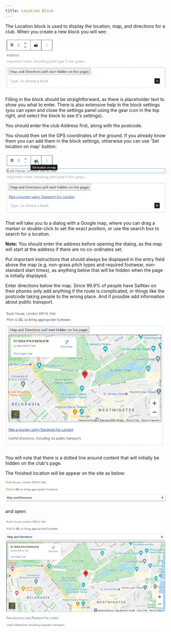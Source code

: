 ```yaml
---
title: Location Block
---
```


The Location block is used to display the location, map, and directions for a club. When you create a new block you will see:

![Empty Location block](assets/img/location-empty.png)

Filling in the block should be straightforward, as there is placeholder text to show you what to enter. There is also extensive help in the block settings (you can open and close the settings panel using the gear icon in the top right, and select the block to see it's settings).

You should enter the club Address first, along with the postcode.

You should then set the GPS coordinates of the ground. If you already know them you can add them in the block settings, otherwise you can use 'Set location on map' button:

![Location with no map](assets/img/location-no-map.png)

That will take you to a dialog with a Google map, where you can drag a marker or double-click to set the exact position, or use the search box to search for a location.

**Note:** You should enter the address before opening the dialog, as the map will start at the address if there are no co-ordinates set.

Put important instructions that should always be displayed in the entry field above the map (e.g. non-grass pitch types and required footwear, non-standard start times), as anything below that will be hidden when the page is initially displayed.

Enter directions below the map. Since 99.9% of people have SatNav on their phones only add anything if the route is complicated, or things like the postcode taking people to the wrong place. And if possible add information about public transport.

![Completed Location](assets/img/location-complete.png)

You will note that there is a dotted line around content that will initially be hidden on the club's page.

The finished location will be appear on the site as below:

![Location as it appears closed on the site](assets/img/location-site-closed.png)

and open:

![Location as it appears open on the site](assets/img/location-site-open.png)
